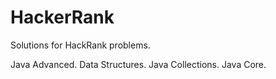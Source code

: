 # HackerRank

Solutions for HackRank problems.

Java Advanced.
Data Structures.
Java Collections.
Java Core.
